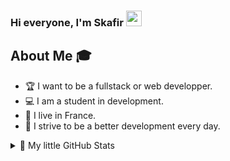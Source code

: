 ### Hi everyone, I'm Skafir <img src="https://media.giphy.com/media/hvRJCLFzcasrR4ia7z/giphy.gif" width="25px">

<h2> About Me 🎓 </h2>

- 🏆 I want to be a fullstack or web developper.
- 💻 I am a student in development.
- 👯 I live in France.
- 👤 I strive to be a better development every day.



<details> 
  <summary> 📃 My little GitHub Stats </summary>

  <br />

[![Skafir Github Stats](https://github-readme-stats.vercel.app/api?username=skafir&show_icons=true)](https://github.com/Skafir)

  
</details>

<!--
**Skafir/Skafir** is a ✨ _special_ ✨ repository because its `README.md` (this file) appears on your GitHub profile.
